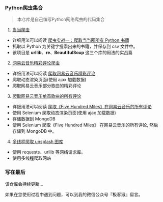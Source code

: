 
### Python爬虫集合
> 本仓库是自己编写Python网络爬虫的代码集合

          
1. [当当爬虫](./DangDangCrawler)

- 详细用法可以阅读 [爬虫实战一：爬取当当网所有 Python 书籍](https://mp.weixin.qq.com/s/_IKBJEkh9HtNhpJEbwsD6Q)
- 抓取以 Python 为关键字搜索出来的书籍，并保存到 csv 文件中。
- 该项目是 **urllib**、**re**、**BeautifulSoup** 这三个库的用法的实战篇

2. [网易云音乐精彩评论爬虫](./NeteaseMusic)

- 详细用法可以阅读 [爬取网易云音乐精彩评论](https://mp.weixin.qq.com/s/tMVu8dUepSPIvm3yCMUt1g)
- 爬取动态渲染页面(使用 ajax 加载数据)
- 爬取网易云音乐部分歌曲的精彩评论

3. [爬取网易云音乐单首歌曲的所有评论](./NeteaseMusic2)

- 详细用法可以阅读 [爬取《Five Hundred Miles》在网易云音乐的所有评论](https://mp.weixin.qq.com/s/kcA-6WEHWQ-DOwxtWtYjWw)
- 使用 Selenium 爬取动态渲染页面(使用 ajax 加载数据)
- 存储数据到 MongoDB 
- 使用 Selenium 爬取《Five Hundred Miles》 在网易云音乐的所有评论, 然后存储到 MongoDB 中。


4. [多线程爬取 unsplash 图库](./UnsplashCrawler)
- 使用 requests、urllib 等网络请求库。
- 使用多线程爬取网站


### 写在最后
该仓库会持续更新...

如果在您使用过程中遇到问题，可以到我的微信公众号『极客猴』留言。